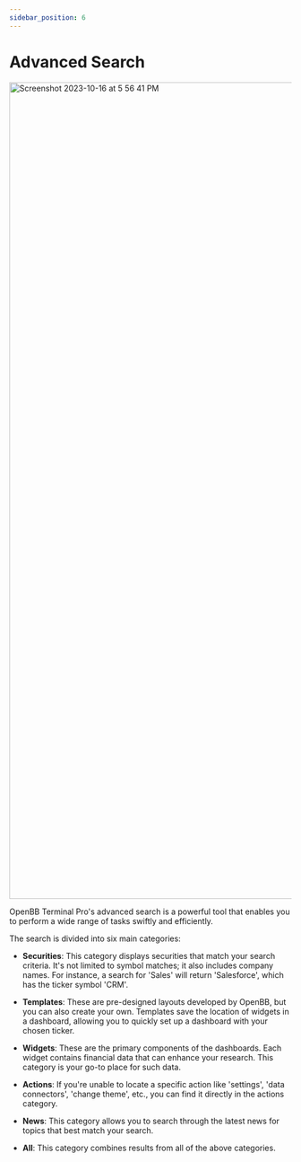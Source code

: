 ```yaml
---
sidebar_position: 6
---
```


# Advanced Search

<img width="1455" alt="Screenshot 2023-10-16 at 5 56 41 PM" src="https://github.com/OpenBB-finance/terminalpro/assets/25267873/b5ed496a-5822-49c9-bc56-958dab886f59" />

OpenBB Terminal Pro's advanced search is a powerful tool that enables you to perform a wide range of tasks swiftly and efficiently.

The search is divided into six main categories:

* **Securities**: This category displays securities that match your search criteria. It's not limited to symbol matches; it also includes company names. For instance, a search for 'Sales' will return 'Salesforce', which has the ticker symbol 'CRM'.

* **Templates**: These are pre-designed layouts developed by OpenBB, but you can also create your own. Templates save the location of widgets in a dashboard, allowing you to quickly set up a dashboard with your chosen ticker.

* **Widgets**: These are the primary components of the dashboards. Each widget contains financial data that can enhance your research. This category is your go-to place for such data.

* **Actions**: If you're unable to locate a specific action like 'settings', 'data connectors', 'change theme', etc., you can find it directly in the actions category.

* **News**: This category allows you to search through the latest news for topics that best match your search.

* **All**: This category combines results from all of the above categories.

